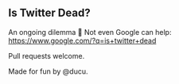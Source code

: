 Is Twitter Dead?
----------------

An ongoing dilemma 🤔 
Not even Google can help: https://www.google.com/?q=is+twitter+dead

Pull requests welcome.

Made for fun by @ducu.